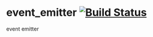 event_emitter [![Build Status](https://travis-ci.org/nathanfaucett/rs-event_emitter.svg?branch=master)](https://travis-ci.org/nathanfaucett/rs-event_emitter)
=====

event emitter
